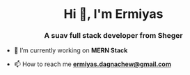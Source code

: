 <h1 align="center">Hi 🤙, I'm Ermiyas</h1>
<h3 align="center">A suav full stack developer from Sheger</h3>

- 🔭 I’m currently working on **MERN Stack**

- 📫 How to reach me **ermiyas.dagnachew@gmail.com**
